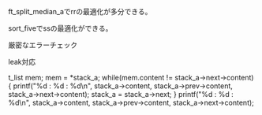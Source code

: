 ft_split_median_aでrrの最適化が多分できる。

sort_fiveでssの最適化ができる。

厳密なエラーチェック

leak対応

t_list mem;
mem = *stack_a;
while(mem.content != stack_a->next->content)
{
	printf("%d : %d : %d\n", stack_a->content, stack_a->prev->content, stack_a->next->content);
	stack_a = stack_a->next;
}
printf("%d : %d : %d\n", stack_a->content, stack_a->prev->content, stack_a->next->content);